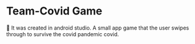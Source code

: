 # Team-Covid Game
	It was created in android studio. A small app game that the user swipes through to survive the covid pandemic covid.
